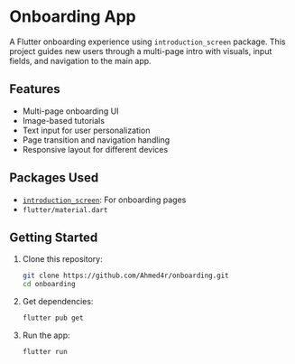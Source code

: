 # Onboarding App

A Flutter onboarding experience using `introduction_screen` package. This project guides new users through a multi-page intro with visuals, input fields, and navigation to the main app.

## Features

- Multi-page onboarding UI
- Image-based tutorials
- Text input for user personalization
- Page transition and navigation handling
- Responsive layout for different devices

## Packages Used

- [`introduction_screen`](https://pub.dev/packages/introduction_screen): For onboarding pages
- `flutter/material.dart`

## Getting Started

1. Clone this repository:
   ```bash
   git clone https://github.com/Ahmed4r/onboarding.git
   cd onboarding
2. Get dependencies:
   ```bash
   flutter pub get
3. Run the app:
   ```bash
   flutter run
